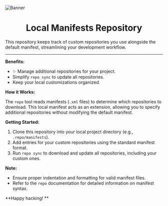 ![Banner](https://cdn.discordapp.com/attachments/1046741210909380698/1252758250970153031/HOpN4Bai.jpg?ex=6673618a&is=6672100a&hm=92d0eb1865fa7ba8947324361e8c829902c9cf3482104c3f5a5133a2d14c4701&)
<h1 align="center"><strong>Local Manifests Repository</strong></h1>

This repository keeps track of custom repositories you use alongside the default manifest, streamlining your development workflow.

---

**Benefits:**

- ✨ Manage additional repositories for your project.
-   Simplify `repo sync` to update all repositories.
-   Keep your local customizations organized.

**How it Works:**

The `repo` tool reads manifests (`.xml` files) to determine which repositories to download. This local manifest acts as an extension, allowing you to specify additional repositories without modifying the default manifest.

**Getting Started:**

1. Clone this repository into your local project directory (e.g., `.repo/manifests`).
2. Add entries for your custom repositories using the standard manifest format.
3. Run `repo sync` to download and update all repositories, including your custom ones.

**Note:**

- Ensure proper indentation and formatting for valid manifest files.
- Refer to the `repo` documentation for detailed information on manifest syntax.

**Happy hacking! **
